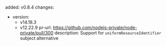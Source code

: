 added: v0.8.4
changes:
  - version:
      - v14.18.3
      - v12.22.9
    pr-url: https://github.com/nodejs-private/node-private/pull/300
    description: Support for `uniformResourceIdentifier` subject alternative